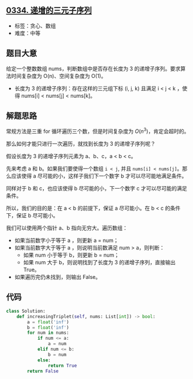 ## [0334. 递增的三元子序列](https://leetcode-cn.com/problems/increasing-triplet-subsequence/)

- 标签：贪心、数组
- 难度：中等

## 题目大意

给定一个整数数组 nums，判断数组中是否存在长度为 3 的递增子序列。要求算法时间复杂度为 O(n)、空间复杂度为 O(1)。

- 长度为 3 的递增子序列：存在这样的三元组下标 (i, j, k) 且满足 i < j < k ，使得 nums[i] < nums[j] < nums[k]。


## 解题思路

常规方法是三重 for 循环遍历三个数，但是时间复杂度为 $O(n^3)$，肯定会超时的。

那么如何才能只进行一次遍历，就找到长度为 3 的递增子序列呢？

假设长度为 3 的递增子序列元素为 a、b、c，a < b < c。

先来考虑 a 和 b。如果我们要使得一个数组  `i < j`, 并且 `nums[i] < nums[j]`。那么应该使得 a 尽可能的小，这样子我们下一个数字 b 才可以尽可能地满足条件。

同样对于 b 和 c，也应该使得 b 尽可能的小，下一个数字 c 才可以尽可能的满足条件。

所以，我们的目的是：在 a < b 的前提下，保证 a 尽可能小。在 b < c 的条件下，保证 b 尽可能小。

我们可以使用两个指针 a、b 指向无穷大。遍历数组：

- 如果当前数字小于等于 a ，则更新 a = num；
- 如果当前数字大于等于 a ，则说明当前数满足 num > a，则判断：
  - 如果 num 小于等于 b，则更新 b = num；
  - 如果 num 大于 b，则说明找到了长度为 3 的递增子序列，直接输出 True。
- 如果遍历完仍未找到，则输出 False。

## 代码

```Python
class Solution:
    def increasingTriplet(self, nums: List[int]) -> bool:
        a = float('inf')
        b = float('inf')
        for num in nums:
            if num <= a:
                a = num
            elif num <= b:
                b = num
            else:
                return True
        return False
```

